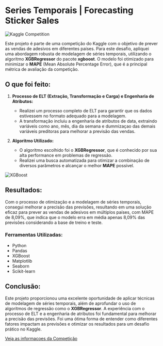 # Series Temporais | Forecasting Sticker Sales

![Kaggle Competition]([https://upload.wikimedia.org/wikipedia/commons/3/38/Kaggle_logo.png](https://sigmoidal.ai/wp-content/uploads/2022/06/Forecasting-2-1024x626.png))

Este projeto é parte de uma competição do Kaggle com o objetivo de prever as vendas de adesivos em diferentes países. Para este desafio, apliquei uma abordagem robusta de modelagem de séries temporais, utilizando o algoritmo **XGBRegressor** do pacote **xgboost**. O modelo foi otimizado para minimizar o **MAPE** (Mean Absolute Percentage Error), que é a principal métrica de avaliação da competição.

## O que foi feito:

1. **Processo de ELT (Extração, Transformação e Carga) e Engenharia de Atributos:**
   - Realizei um processo completo de ELT para garantir que os dados estivessem no formato adequado para a modelagem.
   - A transformação incluiu a engenharia de atributos de data, extraindo variáveis como ano, mês, dia da semana e dummizaçao das demais variáveis preditoras para melhorar a previsão das vendas.

2. **Algoritmo Utilizado:**
   - O algoritmo escolhido foi o **XGBRegressor**, que é conhecido por sua alta performance em problemas de regressão.
   - Realizei uma busca automatizada para otimizar a combinação de diversos parâmetros e alcançar o melhor **MAPE** possível.

![XGBoost]([https://xgboost.readthedocs.io/en/stable/img/xgboost_logo.png](https://miro.medium.com/v2/resize:fit:1400/format:webp/1*6HDinkTP5BbizoL_xKxToA.jpeg))

## Resultados:

Com o processo de otimização e a modelagem de séries temporais, consegui melhorar a precisão das previsões, resultando em uma solução eficaz para prever as vendas de adesivos em múltiplos países, com MAPE de 8,09%, que indica que o modelo erra em média apenas 8,09% das previsões considerando a base de treino e teste.

### Ferramentas Utilizadas:
- Python
- Pandas
- XGBoost
- Matplotlib
- Seaborn
- Scikit-learn

## Conclusão:

Este projeto proporcionou uma excelente oportunidade de aplicar técnicas de modelagem de séries temporais, além de aprofundar o uso de algoritmos de regressão como o **XGBRegressor**. A experiência com o processo de ELT e a engenharia de atributos foi fundamental para melhorar a precisão das previsões. Foi uma ótima forma de entender como diferentes fatores impactam as previsões e otimizar os resultados para um desafio prático no Kaggle.

[Veja as informacoes da Competição]([https://www.kaggle.com/competitions](https://www.kaggle.com/competitions/playground-series-s5e1))
